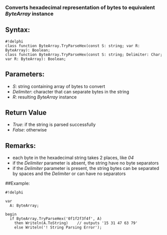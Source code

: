 ### Converts hexadecimal representation of bytes to equivalent *ByteArray* instance ###

## Syntax:
```
#!delphi
class function ByteArray.TryParseHex(const S: string; var R: ByteArray): Boolean;
class function ByteArray.TryParseHex(const S: string; Delimiter: Char; var R: ByteArray): Boolean;
```

## Parameters:

*   *S*: string containing array of bytes to convert
*   *Delimiter*: character that can separate bytes in the string
*   *R*: resulting *ByteArray* instance 

## Return Value

*   *True*: if the string is parsed successfully
*   *False*: otherwise

## Remarks:
*   each byte in the hexadecimal string takes 2 places, like *04*
*   if the *Delimiter* parameter is absent, the string have no byte separators
*   if the *Delimiter* parameter is present, the string bytes can be separated by spaces and the *Delimiter* or can have no separators

##Example:
```
#!delphi

var
  A: ByteArray;

begin
  if ByteArray.TryParseHex('0f1f2f3f4f', A)
    then Writeln(A.ToString)    // outputs '15 31 47 63 79'
    else Writeln('! String Parsing Error');

```
